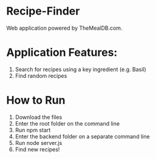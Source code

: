 # Recipe-Finder

Web application powered by TheMealDB.com.

# Application Features:

1. Search for recipes using a key ingredient (e.g. Basil)
2. Find random recipes

# How to Run

1. Download the files
2. Enter the root folder on the command line
3. Run npm start
4. Enter the backend folder on a separate command line
5. Run node server.js
6. Find new recipes!
